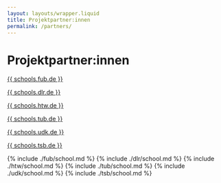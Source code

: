 ```yaml
---
layout: layouts/wrapper.liquid
title: Projektpartner:innen
permalink: /partners/
---
```


<h1 class="text-green"> Projektpartner:innen </h1>

<div class="relative text-green">

<div class="hidden md:block absolute h-full w-36 pt-18" style="right: 105%">
  <div class="sticky" style="top: 6rem;">
  <a href="#fub">
    <p class="text-green mb-4 text-right text-base">{{ schools.fub.de }}</p>
  </a>
  <a href="#dlr">
    <p class="text-green mb-4 text-right text-base">{{ schools.dlr.de }}</p>
  </a>
  <a href="#htw">
    <p class="text-green mb-4 text-right text-base">{{ schools.htw.de }}</p>
  </a>
  <a href="#tub">
    <p class="text-green mb-4 text-right text-base">{{ schools.tub.de }}</p>
  </a>
  <a href="#udk">
    <p class="text-green mb-4 text-right text-base">{{ schools.udk.de }}</p>
  </a>
  <a href="#tsb">
    <p class="text-green mb-4 text-right text-base">{{ schools.tsb.de }}</p>
  </a>
</div>
</div>

{% include ./fub/school.md %}
{% include ./dlr/school.md %}
{% include ./htw/school.md %}
{% include ./tub/school.md %}
{% include ./udk/school.md %}
{% include ./tsb/school.md %}

</div>
